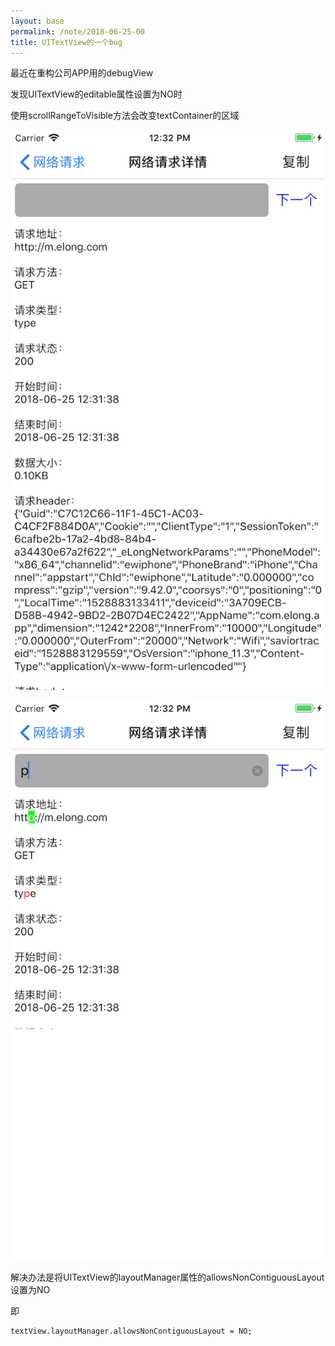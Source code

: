 ```yaml
---
layout: base
permalink: /note/2018-06-25-00
title: UITextView的一个bug
---
```


最近在重构公司APP用的debugView

发现UITextView的editable属性设置为NO时

使用scrollRangeToVisible方法会改变textContainer的区域

![](/img/2018/UITextView的一个bug_0.png?raw=true)

![](/img/2018/UITextView的一个bug_1.png?raw=true)

解决办法是将UITextView的layoutManager属性的allowsNonContiguousLayout设置为NO

即

    textView.layoutManager.allowsNonContiguousLayout = NO;
